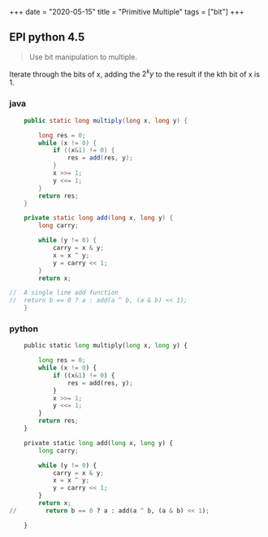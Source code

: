 +++ 
date = "2020-05-15"
title = "Primitive Multiple"
tags = ["bit"]
+++

## EPI python 4.5
> Use bit manipulation to multiple.

Iterate through the bits of x, adding the $2^ky$ to the result if the kth bit of x is 1.

### java

```java
    public static long multiply(long x, long y) {

        long res = 0;
        while (x != 0) {
            if ((x&1) != 0) {
                res = add(res, y);
            }
            x >>= 1;
            y <<= 1;
        }
        return res;
    }

    private static long add(long x, long y) {
        long carry;

        while (y != 0) {
            carry = x & y;
            x = x ^ y;
            y = carry << 1;
        }
        return x;

//  A single line add function
//  return b == 0 ? a : add(a ^ b, (a & b) << 1);
    }

```

### python
```python
    public static long multiply(long x, long y) {

        long res = 0;
        while (x != 0) {
            if ((x&1) != 0) {
                res = add(res, y);
            }
            x >>= 1;
            y <<= 1;
        }
        return res;
    }

    private static long add(long x, long y) {
        long carry;

        while (y != 0) {
            carry = x & y;
            x = x ^ y;
            y = carry << 1;
        }
        return x;
//        return b == 0 ? a : add(a ^ b, (a & b) << 1);

    }
```
